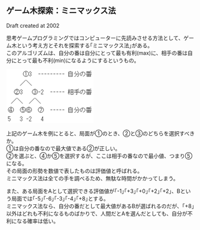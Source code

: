 ## ゲーム木探索：ミニマックス法

Draft created at 2002

思考ゲームプログラミングではコンピューターに先読みさせる方法として、ゲーム木という考え方とそれを探索する｢ミニマックス法｣がある。  
このアルゴリズムは、自分の番は自分にとって最も有利(max)に、相手の番は自分にとって最も不利(min)になるようにするというもの。

![ゲーム木](img1.png)

上記のゲーム木を例にとると、局面が①のとき、②と③のどちらを選択すべきか。  
①は自分の番なので最大値である②が正しい。  
②を選ぶと、④か⑤を選択するが、ここは相手の番なので最小値、つまり⑤になる。  
その局面の形勢を数値で表したものは評価値と呼ばれる。  
ミニマックス法は全ての手を調べるため、無駄な時間がかかってしまう。

また、ある局面をAとして選択できる評価値が｢-1｣｢+3｣｢+0｣｢+2｣｢+2｣、Bという局面では｢-5｣｢-6｣｢-3｣｢-4｣｢+8｣とする。  
ミニマックス法なら、自分の番だとして最大値があるBが選ばれるのだが、｢+8｣以外はどれも不利になるものばかりで、人間だとAを選んだとしても、自分が不利になる確率は低い。
